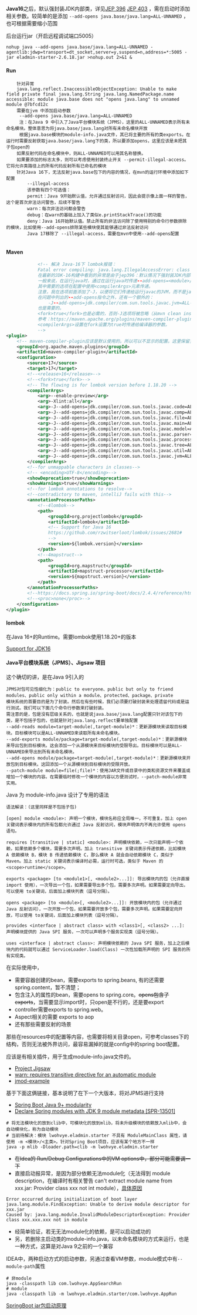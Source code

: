 **Java16**之后，默认强封装JDK内部类，详见[JEP 396](https://openjdk.java.net/jeps/396) [JEP 403](https://openjdk.java.net/jeps/403) ，需在启动时添加相关参数。较简单的是添加
``--add-opens java.base/java.lang=ALL-UNNAMED`` ，也可根据需要缩小范围

后台运行jar（开启远程调试端口5005）

```shell
nohup java --add-opens java.base/java.lang=ALL-UNNAMED -agentlib:jdwp=transport=dt_socket,server=y,suspend=n,address=*:5005 -jar eladmin-starter-2.6.18.jar >nohup.out 2>&1 &
```

#### Run

```
    针对异常
    java.lang.reflect.InaccessibleObjectException: Unable to make field private final java.lang.String java.lang.NamedPackage.name accessible: module java.base does not "opens java.lang" to unnamed module @7bfcd12c
    需要在jvm 中添加启动参数
     --add-opens java.base/java.lang=ALL-UNNAMED 
     注：在Java 9 中引入了Java平台模块系统（JPMS），这里的ALL-UNNAMED表示所有未命名模块。整体意思为将java.base/java.lang对所有未命名模块开放
     根据java.base模块的module-info.java文件，其已将主要的所有的类exports。在运行时需要反射获取java.base/java.lang下的类，所以要添加opens，这里应该是未把其子包open的
    如果反射代码在命名模块中，则ALL-UNNAMED可以用其名称替换。
    如果要添加的标志太多，则可以考虑使用封装终止开关 --permit-illegal-access。它将允许类路径上的所有代码反射所有已命名的模块
    针对Java 16下，无法反射java.base包下的内容的情况，在mvn的运行环境中添加如下配置
        --illegal-access
        该参数有四个可选值：
        permit：Java 9开始默认值，允许通过反射访问，因此会提示像上面一样的警告，这个是首次非法访问警告，后续不警告
        warn：每次非法访问都会警告
        debug：在warn的基础上加入了类似e.printStackTrace()的功能
        deny：Java 16开始默认值。禁止所有的非法访问除了使用特别的命令行参数排除的模块，比如使用--add-opens排除某些模块使其能够通过非法反射访问
        Java 17移除了 --illegal-access，需要在mvn中使用--add-opens配置
        
```

#### Maven

```xml
            <!-- 解决 Java-16下 lombok报错：
            Fatal error compiling: java.lang.IllegalAccessError: class lombok.javac.apt.LombokProcessor (in unnamed module @0x486bcaa) cannot access class com.sun.tools.javac.processing.JavacProcessingEnvironment (in module jdk.compiler) because module jdk.compiler does not export com.sun.tools.javac.processing to unnamed module @0x486bcaa
            在最新的JDK-16构建中看到的异常是由于jep396：默认情况下强封装JDK内部构件。Lombok正在使用反射访问一个内部jdkapi，在以前的Java版本中，这会导致警告消息，现在则会导致硬错误。
            一般来说，在运行java时，通过在运行java时传递--add-opens=<module>/<package>=<accessing module>指令作为VM参数，可以显式地打开内部JDK包进行反射。在这种情况下，需要将这些指令传递给调用javac时运行的java进程。这可以通过在传递给javac的选项前面加上-J来完成，后者将把它传递给底层JVM。
            其中需要的选项在配置中使用<compilerArgs>元素传递。
            注意，我在选项前面添加了-J，以便将它们传递给运行javac的JVM，而不是javac选项。
            在问题中列出的--add-opens指令之外，还有一个额外的：
                -J--add-opens=jdk.compiler/com.sun.tools.javac.jvm=ALL-UNNAMED
            也是需要的。
            <fork>true</fork>也是必需的，否则-J选项将被忽略（从mvn clean install -X的输出判断）。查看Maven文档，在使用<compilerArgs>时，似乎需要随时将fork设置为true：
            参考：https://maven.apache.org/plugins/maven-compiler-plugin/compile-mojo.html#compilerArgs
            <compilerArgs>设置在fork设置为true时传递给编译器的参数。
            -->
<plugin>
    <!-- maven-compiler-plugin应该是默认使用的。所以可以不显示的配置。这里保留主要是为了记录 --add-opens=... 配置的方式 -->
    <groupId>org.apache.maven.plugins</groupId>
    <artifactId>maven-compiler-plugin</artifactId>
    <configuration>
        <source>17</source>
        <target>17</target>
        <!--<release>16</release>-->
        <!--<fork>true</fork>-->
        <!-- The flowing is for lombok version before 1.18.20 -->
        <compilerArgs>
            <arg>--enable-preview</arg>
            <arg>-Xlint:all</arg>
            <arg>-J--add-opens=jdk.compiler/com.sun.tools.javac.code=ALL-UNNAMED</arg>
            <arg>-J--add-opens=jdk.compiler/com.sun.tools.javac.comp=ALL-UNNAMED</arg>
            <arg>-J--add-opens=jdk.compiler/com.sun.tools.javac.file=ALL-UNNAMED</arg>
            <arg>-J--add-opens=jdk.compiler/com.sun.tools.javac.main=ALL-UNNAMED</arg>
            <arg>-J--add-opens=jdk.compiler/com.sun.tools.javac.model=ALL-UNNAMED</arg>
            <arg>-J--add-opens=jdk.compiler/com.sun.tools.javac.parser=ALL-UNNAMED</arg>
            <arg>-J--add-opens=jdk.compiler/com.sun.tools.javac.processing=ALL-UNNAMED</arg>
            <arg>-J--add-opens=jdk.compiler/com.sun.tools.javac.tree=ALL-UNNAMED</arg>
            <arg>-J--add-opens=jdk.compiler/com.sun.tools.javac.util=ALL-UNNAMED</arg>
            <arg>-J--add-opens=jdk.compiler/com.sun.tools.javac.jvm=ALL-UNNAMED</arg>
        </compilerArgs>
        <!--for unmappable characters in classes-->
        <!-- <encoding>UTF-8</encoding>-->
        <showDeprecation>true</showDeprecation>
        <showWarnings>true</showWarnings>
        <!--for lombok annotations to resolve-->
        <!--contradictory to maven, intelliJ fails with this-->
        <annotationProcessorPaths>
            <!--4lombok-->
            <path>
                <groupId>org.projectlombok</groupId>
                <artifactId>lombok</artifactId>
                <!-- Support for Java 16
                https://github.com/rzwitserloot/lombok/issues/2681#
                -->
                <version>${lombok.version}</version>
            </path>
            <!--4mapstruct-->
            <path>
                <groupId>org.mapstruct</groupId>
                <artifactId>mapstruct-processor</artifactId>
                <version>${mapstruct.version}</version>
            </path>
        </annotationProcessorPaths>
        <!--https://docs.spring.io/spring-boot/docs/2.4.4/reference/html/appendix-configuration-metadata.html#configuration-metadata-annotation-processor-->
        <!--<proc>none</proc>-->
    </configuration>
</plugin>
```

#### lombok

在Java 16+的Runtime。需要lombok使用1.18.20+的版本

[Support for JDK16](https://github.com/rzwitserloot/lombok/issues/2681#)

#### Java平台模块系统（JPMS）、Jigsaw 项目

这个确切的讲，是在Java 9引入的

```
JPMS对包可见性细化为：public to everyone、public but only to friend modules、public only within a module、protected、package、private
模块系统的首要目的是为了封装。然后在有些时候，我们必须要打破封装来处理遗留代码或是运行测试。我们可以下面几个命令行参数来打破封装。
需注意的是，包是没有层级关系的，也就是说java.base/java.lang配置只针对该包下的类，是不包括子包的，也就是针对java.lang.reflect要单独配置
--add-reads module=target-module(,target-module)*：更新源模块来读取目标模块。目标模块可以是ALL-UNNAMED来读取所有未命名模块。
--add-exports module/package=target-module(,target-module)*：更新源模块来导出包到目标模块。这会添加一个从源模块来目标模块的受限导出。目标模块可以是ALL-UNNAMED来导出到所有未命名模块。
--add-opens module/package=target-module(,target-module)*：更新源模块来开放包到目标模块。这回添加一个从源模块到目标模块的受限开放。
--patch-module module=file(;file)*：使用JAR文件或目录中的类和资源文件来覆盖或增加一个模块的内容。在需要临时修改一个模块的内容以方便测试时，--patch-module非常实用。
```

Java 为 module-info.java 设计了专用的语法

```
语法解读：(这里同样是不包括子包)

[open] module <module>: 声明一个模块，模块名称应全局唯一，不可重复。加上 open 关键词表示模块内的所有包都允许通过 Java 反射访问，模块声明体内不再允许使用 opens 语句。

requires [transitive | static] <module>: 声明模块依赖，一次只能声明一个依赖，如果依赖多个模块，需要多次声明。加上 transitive 关键词表示传递依赖，比如模块 A 依赖模块 B，模块 B 传递依赖模块 C，那么模块 A 就会自动依赖模块 C，类似于 Maven。加上 static 关键词表示编译时必需，运行时可选，类似于 Maven 的 <scope>runtime</scope>。

exports <package> [to <module1>[, <module2>...]]: 导出模块内的包（允许直接 import 使用），一次导出一个包，如果需要导出多个包，需要多次声明。如果需要定向导出，可以使用 to关键词，后面加上模块列表（逗号分隔）。

opens <package> [to <module>[, <module2>...]]: 开放模块内的包（允许通过 Java 反射访问），一次开放一个包，如果需要开放多个包，需要多次声明。如果需要定向开放，可以使用 to关键词，后面加上模块列表（逗号分隔）。

provides <interface | abstract class> with <class1>[, <class2> ...]: 声明模块提供的 Java SPI 服务，一次可以声明多个服务实现类（逗号分隔）。

uses <interface | abstract class>: 声明模块依赖的 Java SPI 服务，加上之后模块内的代码就可以通过 ServiceLoader.load(Class) 一次性加载所声明的 SPI 服务的所有实现类。
```

在实际使用中，

- 需要容器创建的bean，需要exports to spring.beans, 有的还需要spring.content，暂不清楚；
- 包含注入的属性的bean，需要opens to spring.core。~~opens包含了exports~~，当需要显示import时，只open是不行的，还是要export
- controller需要exports to spring.web。
- Aspect相关的需要 exports to aop
- 还有那些需要反射的场景

那些在resources中的配置等内容，也需要将相关目录open，可参考classes下的结构，否则无法被外界访问，最容易漏掉的就是config中的spring boot配置。

应该是有相关插件，用于生成module-info.java文件的。

- [Project Jigsaw](http://openjdk.java.net/projects/jigsaw/quick-start)
- [warn: requires transitive directive for an automatic module](https://stackoverflow.com/questions/49600947/how-to-suppress-the-requires-transitive-directive-for-an-automatic-module-warn)
- [jmod-example](https://github.com/khmarbaise/jdk9-jlink-jmod-example)

基于下面这俩链接，基本说明了在下一个大版本，将对JPMS进行支持

- [Spring Boot Java 9+ modularity](https://github.com/spring-projects/spring-boot/issues/13799)
- [Declare Spring modules with JDK 9 module metadata [SPR-13501]](https://github.com/spring-projects/spring-framework/issues/18079)

```shell
# 将无法模块化的放到clib中，可模块化的放到mlib，将未升级模块的依赖放入mlib中，会自动模块化，称为自动模块
# 当前待解决：模块 lwohvye.eladmin.starter 不具有 ModuleMainClass 属性，请使用 -m <模块>/<主类>。针对Spring Boot项目，应该有某个地方不一样
java -p mlib -Dloader.path=clib -m lwohvye.eladmin.starter
```

- ~~在Idea的 Run/Debug Configurations中的VM options中，部分可能需要调一下~~
- 直接启动报异常，是因为部分依赖无法module化（无法得到 module description，在编译时有相关警告 can't extract module name from xxx.jar: Provider class xxx not int
  module），[具体原因](https://stackoverflow.com/questions/54682417/unable-to-derive-module-descriptor-provider-class-x-not-in-module)

```
Error occurred during initialization of boot layer
java.lang.module.FindException: Unable to derive module descriptor for xxx.jar
Caused by: java.lang.module.InvalidModuleDescriptorException: Provider class xxx.xxx.xxx not in module
```

- 经简单验证，若无无法module化的依赖，是可以启动成功的
- 另，若删除主启动类的module-info.java，以未命名模块的方式来运行，也是一种方式，这算是对Java 9之前的一个兼容

IDEA中，两种启动方式的启动参数，另通过查看VM参数，module模式中有`--module-path`属性

```shell
# 非module
java -classpath lib com.lwohvye.AppSearchRun
# module
java -classpath lib -m lwohvye.eladmin.starter/com.lwohvye.AppRun
```

[SpringBoot jar包启动原理](https://www.lwohvye.com/2022/03/09/springboot-jar%e5%8c%85%e5%90%af%e5%8a%a8%e7%9a%84%e5%8e%9f%e7%90%86/)
